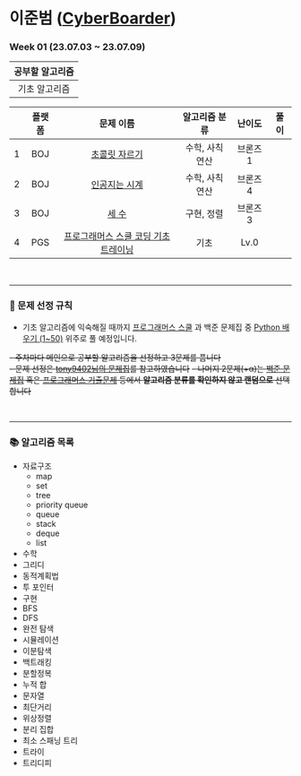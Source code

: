 # 이준범 ([CyberBoarder](https://github.com/CyberBoarder))

### Week 01 (23.07.03 ~ 23.07.09)

| 공부할 알고리즘 |
| :---: |
| 기초 알고리즘 |

|  | 플랫폼 | 문제 이름 | 알고리즘 분류 | 난이도 | 풀이 |
| :---: | :---: | :---: | :---: | :---: |  :---: |
| 1 | BOJ | <a href="https://www.acmicpc.net/problem/2163">초콜릿 자르기</a> | 수학, 사칙연산 | 브론즈1 |
| 2 | BOJ | <a href="https://www.acmicpc.net/problem/2530">인공지는 시계</a> | 수학, 사칙연산 | 브론즈4 |
| 3 | BOJ | <a href="https://www.acmicpc.net/problem/10817">세 수</a> | 구현, 정렬 | 브론즈3 |
| 4 | PGS | <a href="https://school.programmers.co.kr/learn/challenges/training?order=acceptance_desc&languages=python3">프로그래머스 스쿨 코딩 기초 트레이닝</a> | 기초 | Lv.0 |


<br/>
<hr/>

### 📑 문제 선정 규칙
- 기초 알고리즘에 익숙해질 때까지 <a href="https://school.programmers.co.kr/learn/challenges?order=recent">프로그래머스 스쿨</a> 과 백준 문제집 중 <a href="https://www.acmicpc.net/workbook/view/459">Python 배우기 (1~50)</a> 위주로 풀 예정입니다.
  
~~- 주차마다 메인으로 공부할 알고리즘을 선정하고 3문제를 풉니다~~
  <br>
    ~~- 문제 선정은 <a href="">tony9402님의 문제집</a>를 참고하였습니다~~
~~- 나머지 2문제(+α)는 <a href="https://www.acmicpc.net/workbook/top">백준 문제집</a> 혹은 <a href="https://school.programmers.co.kr/learn/challenges?order=acceptance_desc&statuses=unsolved&levels=3%2C2&languages=python3">프로그래머스 기출문제</a> 등에서 <b>알고리즘 분류를 확인하지 않고 랜덤으로</b> 선택합니다~~

<br/>
<hr/>

### 📚 알고리즘 목록
- 자료구조 
    - map
    - set
    - tree
    - priority queue
    - queue
    - stack
    - deque
    - list
- 수학
- 그리디
- 동적계획법
- 투 포인터
- 구현
- BFS
- DFS
- 완전 탐색
- 시뮬레이션
- 이분탐색
- 백트래킹
- 분할정복
- 누적 합
- 문자열
- 최단거리
- 위상정렬
- 분리 집합
- 최소 스패닝 트리
- 트라이 
- 트리디피
